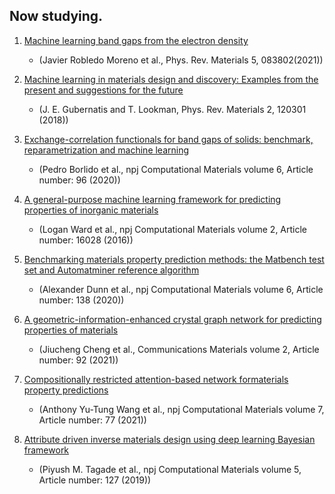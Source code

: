## Now studying.  
  1. [Machine learning band gaps from the electron density](https://doi.org/10.1103/PhysRevMaterials.5.083802)
     - (Javier Robledo Moreno et al., Phys. Rev. Materials 5, 083802(2021))
     
  2. [Machine learning in materials design and discovery: Examples from the present and suggestions for the future](https://doi.org/10.1103/PhysRevMaterials.2.120301)
     - (J. E. Gubernatis and T. Lookman, Phys. Rev. Materials 2, 120301 (2018))
     
  3. [Exchange-correlation functionals for band gaps of solids: benchmark, reparametrization and machine learning](https://doi.org/10.1038/s41524-020-00360-0)
     - (Pedro Borlido et al., npj Computational Materials volume 6, Article number: 96 (2020))
     
  4. [A general-purpose machine learning framework for predicting properties of inorganic materials](https://doi.org/10.1038/npjcompumats.2016.28)
     - (Logan Ward et al., npj Computational Materials volume 2, Article number: 16028 (2016))
     
  5. [Benchmarking materials property prediction methods: the Matbench test set and Automatminer reference algorithm](https://doi.org/10.1038/s41524-020-00406-3)
     - (Alexander Dunn et al., npj Computational Materials volume 6, Article number: 138 (2020))
     
  6. [A geometric-information-enhanced crystal graph network for predicting properties of materials](https://doi.org/10.1038/s43246-021-00194-3)
     - (Jiucheng Cheng et al., Communications Materials volume 2, Article number: 92 (2021))
     
  7. [Compositionally restricted attention-based network formaterials property predictions](https://doi.org/10.1038/s41524-021-00545-1)
     - (Anthony Yu-Tung Wang et al., npj Computational Materials volume 7, Article number: 77 (2021))
     
  8. [Attribute driven inverse materials design using deep learning Bayesian framework](https://doi.org/10.1038/s41524-019-0263-3)
     - (Piyush M. Tagade et al., npj Computational Materials volume 5, Article number: 127 (2019))
